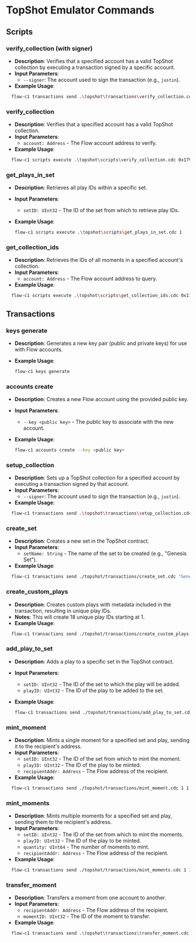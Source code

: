 
# TopShot Emulator Commands

## Scripts

### verify_collection (with signer)
- **Description**: Verifies that a specified account has a valid TopShot collection by executing a transaction signed by a specific account.
- **Input Parameters**:
  - `--signer`: The account used to sign the transaction (e.g., `justin`).
- **Example Usage**:

```bash
  flow-c1 transactions send .\topshot\transactions\verify_collection.cdc --signer=justin
```
### verify_collection
- **Description**: Verifies that a specified account has a valid TopShot collection.
- **Input Parameters**:
  - `account: Address` - The Flow account address to verify.
- **Example Usage**:

```bash
  flow-c1 scripts execute .\topshot\scripts\verify_collection.cdc 0x179b6b1cb6755e31
```

### get_plays_in_set
- **Description**: Retrieves all play IDs within a specific set.
- **Input Parameters**:
  - `setID: UInt32` - The ID of the set from which to retrieve play IDs.
- **Example Usage**:

  ```bash
  flow-c1 scripts execute .\topshot\scripts\get_plays_in_set.cdc 1


### get_collection_ids
- **Description**: Retrieves the IDs of all moments in a specified account's collection.
- **Input Parameters**:
  - `account: Address` - The Flow account address to query.
- **Example Usage**:

```bash
  flow-c1 scripts execute .\topshot\scripts\get_collection_ids.cdc 0x179b6b1cb6755e31
```

## Transactions

### keys generate
- **Description**: Generates a new key pair (public and private keys) for use with Flow accounts.
- **Example Usage**:

  ```bash
  flow-c1 keys generate

### accounts create
- **Description**: Creates a new Flow account using the provided public key.
- **Input Parameters**:
  - `--key <public key>` - The public key to associate with the new account.
- **Example Usage**:

  ```bash
  flow-c1 accounts create --key <public key>


### setup_collection
- **Description**: Sets up a TopShot collection for a specified account by executing a transaction signed by that account.
- **Input Parameters**:
  - `--signer`: The account used to sign the transaction (e.g., `justin`).
- **Example Usage**:

```bash
  flow-c1 transactions send .\topshot\transactions\setup_collection.cdc --signer=justin
```

### create_set
- **Description**: Creates a new set in the TopShot contract.
- **Input Parameters**:
  - `setName: String` - The name of the set to be created (e.g., "Genesis Set").
- **Example Usage**:

```bash
  flow-c1 transactions send ./topshot/transactions/create_set.cdc "Genesis Set"
```

### create_custom_plays
- **Description**: Creates custom plays with metadata included in the transaction, resulting in unique play IDs.
- **Notes**: This will create 18 unique play IDs starting at 1.
- **Example Usage**:

```bash
  flow-c1 transactions send ./topshot/transactions/create_custom_plays.cdc
```

### add_play_to_set
- **Description**: Adds a play to a specific set in the TopShot contract.
- **Input Parameters**:
  - `setID: UInt32` - The ID of the set to which the play will be added.
  - `playID: UInt32` - The ID of the play to be added to the set.
- **Example Usage**:

  ```bash
  flow-c1 transactions send ./topshot/transactions/add_play_to_set.cdc 1 1

### mint_moment
- **Description**: Mints a single moment for a specified set and play, sending it to the recipient's address.
- **Input Parameters**:
  - `setID: UInt32` - The ID of the set from which to mint the moment.
  - `playID: UInt32` - The ID of the play to be minted.
  - `recipientAddr: Address` - The Flow address of the recipient.
- **Example Usage**:

```bash
  flow-c1 transactions send ./topshot/transactions/mint_moment.cdc 1 1 0xf8d6e0586b0a20c7
```

### mint_moments
- **Description**: Mints multiple moments for a specified set and play, sending them to the recipient's address.
- **Input Parameters**:
  - `setID: UInt32` - The ID of the set from which to mint the moments.
  - `playID: UInt32` - The ID of the play to be minted.
  - `quantity: UInt64` - The number of moments to mint.
  - `recipientAddr: Address` - The Flow address of the recipient.
- **Example Usage**:

```bash
  flow-c1 transactions send ./topshot/transactions/mint_moments.cdc 1 1 5 0xf8d6e0586b0a20c7
```

### transfer_moment
- **Description**: Transfers a moment from one account to another.
- **Input Parameters**:
  - `recipientAddr: Address` - The Flow address of the recipient.
  - `momentID: UInt32` - The ID of the moment to transfer.
- **Example Usage**:

```bash
  flow-c1 transactions send .\topshot\transactions\transfer_moment.cdc 0x179b6b1cb6755e31 1
```




